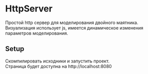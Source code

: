 # HttpServer
Простой http сервер для моделирования двойного маятника. Визуализация использует js, имеется динамическое изменения параметров 
моделирования. 

## Setup
Скомпилировать исходники и запустить проект.\
Страница будет доступна на http://localhost:8080


